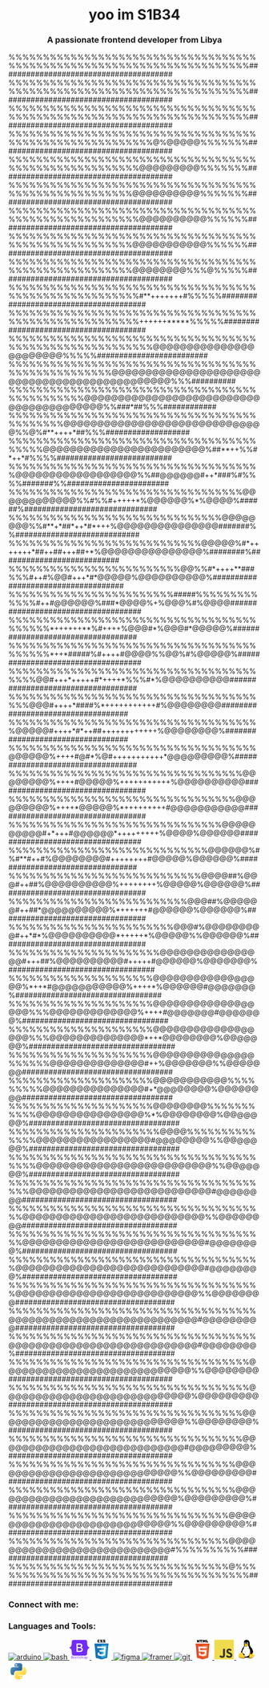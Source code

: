 <h1 align="center">yoo im S1B34</h1>
<h3 align="center">A passionate frontend developer from Libya</h3>
%%%%%%%%%%%%%%%%%%%%%%%%%%%%%%%%%%%%%%%%%%%%%%%%%%%%%%%%%%%%%%%%%%%%%%%#######################################
%%%%%%%%%%%%%%%%%%%%%%%%%%%%%%%%%%%%%%%%%%%%%%%%%%%%%%%%%%%%%%%%%%%%%%%#######################################
%%%%%%%%%%%%%%%%%%%%%%%%%%%%%%%%%%%%%%%%%%%%%%%%%%%%%%%%%%%%%%%%%%%%%%%#######################################
%%%%%%%%%%%%%%%%%%%%%%%%%%%%%%%%%%%%%%%%%%%%%%%%%%%%%%%%%@%@@@@@%%%%%%%#######################################
%%%%%%%%%%%%%%%%%%%%%%%%%%%%%%%%%%%%%%%%%%%%%%%%%%%%%%%@@@@@@@@@%%%%%%%#######################################
%%%%%%%%%%%%%%%%%%%%%%%%%%%%%%%%%%%%%%%%%%%%%%%%%%%%%%@@@@@@@@@@%%%%%%%#######################################
%%%%%%%%%%%%%%%%%%%%%%%%%%%%%%%%%%%%%%%%%%%%%%%%%%%%%%%@@@@@@@@@@%%%%%%#######################################
%%%%%%%%%%%%%%%%%%%%%%%%%%%%%%%%%%%%%%%%%%%%%%%%%%%%%%@@@@@@@@@@@%%%%%%#######################################
%%%%%%%%%%%%%%%%%%%%%%%%%%%%%%%%%%%%%%%%%%%%%%%%%%%%%%@@@@@@@@%%%@%%%%%#######################################
%%%%%%%%%%%%%%%%%%%%%%%%%%%%%%%%%%%%%%%%%%%%%%%%%%%%%%%#**+++++++#%%%%%#######################################
%%%%%%%%%%%%%%%%%%%%%%%%%%%%%%%%%%%%%%%%%%%%%%%%%%%%%%%++++++*****%%%%%#######################################
%%%%%%%%%%%%%%%%%%%%%%%%%%%%%%%%%%%%%%%%%%%%%%%%%%%%%%%%%@@@@@@@@@@@@@@@@@@@@@@@%%%%%#########################
%%%%%%%%%%%%%%%%%%%%%%%%%%%%%%%%%%%%%%%%%%%%%%%%%%%@@@@@@@@@@@@@@@@@@@@@@@@@@@@@@@@@@@@@@@@@@@@@@%%%##########
%%%%%%%%%%%%%%%%%%%%%%%%%%%%%%%%%%%%%%%%%%%%%%%@@@@@@@@@@@@@@@@@@@@@@@@@@@@@@@@@@@@@@@@%%###*##%%%############
%%%%%%%%%%%%%%%%%%%%%%%%%%%%%%%%%%%%%%%%%%%%@@@@@@@@@@@@@@@@@@@@@@@@@@@@@@%%@%#**++++*##%%%###################
%%%%%%%%%%%%%%%%%%%%%%%%%%%%%%%%%%%%%%%%%@@@@@@@@@@@@@@@@@@@@@@@@%##**++%%#*++*#%%%%##########################
%%%%%%%%%%%%%%%%%%%%%%%%%%%%%%%%%%%%%@@@@@@@@@@@@@@@@@@%%##@@@@@@#++*###%#%%%%#######%%#######################
%%%%%%%%%%%%%%%%%%%%%%%%%%%%%%%%%%@@@@@@@@@@@@%%#%%#+++++*%@@@@@@%*%@@@@%######%##############################
%%%%%%%%%%%%%%%%%%%%%%%%%%%%%%%@@@@@@@@%%#**+*##*++*#*+++%@@@@@@@@@@@@@@@#######%%############################
%%%%%%%%%%%%%%%%%%%%%%%%%%%%@@@@@%#*+++++++*##++##+++##+*%@@@@@@@@@@@@@@@%########%###########################
%%%%%%%%%%%%%%%%%%%%%%%%%@@%%#*++++**###%%%#++#%@@#+++*#*@@@@@%@@@@@@@@@@%####################################
%%%%%%%%%%%%%%%%%%%%%%%%#####%%%%%%%%%%%%%#++#@@@@@@%###*@@@@%+%@@@%#%@@@@####################################
%%%%%%%%%%%%%%%%%%%%%%%%%%%%%%%%%%%%%%%%%%*++++++**%#++++%@@@#*%@@@#*@@@@@%###################################
%%%%%%%%%%%%%%%%%%%%%%%%%%%%%%%%%%%%%%%%%%*++*#####%#++++#@@@@%%@@%#%@@@@@%###################################
%%%%%%%%%%%%%%%%%%%%%%%%%%%%%%%%%%%%%%%%@@#+++*+++++#*++++*%%%#*%@@@@@@@@@@###################################
%%%%%%%%%%%%%%%%%%%%%%%%%%%%%%%%%%%%%%%@@@#++++*####%*+++++++++++#%@@@@@@@@###################################
%%%%%%%%%%%%%%%%%%%%%%%%%%%%%%%%%%%%%@@@@@#++++*#*++##++++++++++++%@@@@@@@@%##################################
%%%%%%%%%%%%%%%%%%%%%%%%%%%%%%%%%%%%@@@@@@%++++#@#*%@#+++++++++++*@@@@@@@@@%##################################
%%%%%%%%%%%%%%%%%%%%%%%%%%%%%%%%%%@@@@@@@@%++++#@@@@@%+++++++++++%@@@@@@@@@@##################################
%%%%%%%%%%%%%%%%%%%%%%%%%%%%%%%%%@@@@@@@@@%++++*@@@@@%*+++++++++#@@@@@@@@@@@##################################
%%%%%%%%%%%%%%%%%%%%%%%%%%%%%%%@@@@@@@@@@#+*+++#@@@@@@*+++++++++%@@@@%@@@@@@##################################
%%%%%%%%%%%%%%%%%%%%%%%%%%%%%@@@@@@%#%#**#++#%@@@@@@@@#++++++++#@@@@@%@@@@@@%#################################
%%%%%%%%%%%%%%%%%%%%%%%%%%%%@@@@##%@@@#++##%@@@@@@@@@@%++++++++%@@@@@%@@@@@@%#################################
%%%%%%%%%%%%%%%%%%%%%%%%%%@@@##%@@@@@@#++##*@@@@@@@@@@%*++++++#@@@@@@%@@@@@@%#################################
%%%%%%%%%%%%%%%%%%%%%%%%@@@#%@@@@@@@@@#++*#*%@@@@@@@@@@*+++++*%@@@@@%%@@@@@@%#################################
%%%%%%%%%%%%%%%%%%%%%%@@@@@@@@@@@@@@@@#+++##%@@@@@@@@@@#+++++#@@@@@@%@@@@@@@%#################################
%%%%%%%%%%%%%%%%%%%%%@@@@@@@@@@@@@@@@@%*++*#@@@@@@@@@@@%++++*%@@@@@@#@@@@@@@%#################################
%%%%%%%%%%%%%%%%%%%%%@@@@@@@@@@@@@@@@@@%%%@@@@@@@@@@@@@%++++#@@@@@@@#@@@@@@@%#################################
%%%%%%%%%%%%%%%%%%%%%@@@@@@@@@@@@@@@@@@%%%@@@@@@@@@@@@@@*++*@@@@@@@@%@@@@@@@%#################################
%%%%%%%%%%%%%%%%%%%%%@@@@@@@@@@@@@@@%%%%%%@@@@@@@@@@@@@@#++%@@@@@@@%%@@@@@@@##################################
%%%%%%%%%%%%%%%%%%%%%@@@@@@@@@@@%%%%%%%%%@@@@@@@@@@@@@@@#+*@@@@@@@@%@@@@@@@@##################################
%%%%%%%%%%%%%%%%%%%%%@@@@@@@@%%%%%%%%%%%@@@@@@@@@@@@@@@@%*%@@@@@@@@%@@@@@@@%##################################
%%%%%%%%%%%%%%%%%%%%%%@@@@%%%%%%%%%%%%%%@@@@@@@@@@@@@@@@@#@@@@@@@@%%@@@@@@@%##################################
%%%%%%%%%%%%%%%%%%%%%%%%%%%%%%%%%%%%%%%%@@@@@@@@@@@@@@@@@@@@@@@@@@%%@@@@@@@%##################################
%%%%%%%%%%%%%%%%%%%%%%%%%%%%%%%%%%%%%%%@@@@@@@@@@@@@@@@@@@@@@@@@@@#@@@@@@@@###################################
%%%%%%%%%%%%%%%%%%%%%%%%%%%%%%%%%%%%%%@@@@@@@@@@@@@@@@@@@@@@@@@@@%%@@@@@@@@###################################
%%%%%%%%%%%%%%%%%%%%%%%%%%%%%%%%%%%%%%@@@@@@@@@@@@@@@@@@@@@@@@@@@#@@@@@@@@%###################################
%%%%%%%%%%%%%%%%%%%%%%%%%%%%%%%%%%%%%@@@@@@@@@@@@@@@@@@@@@@@@@@@@#@@@@@@@@%###################################
%%%%%%%%%%%%%%%%%%%%%%%%%%%%%%%%%%%%%@@@@@@@@@@@@@@@@@@@@@@@@@@@%%@@@@@@@@####################################
%%%%%%%%%%%%%%%%%%%%%%%%%%%%%%%%%%%%@@@@@@@@@@@@@@@@@@@@@@@@@@@@#@@@@@@@@@####################################
%%%%%%%%%%%%%%%%%%%%%%%%%%%%%%%%%%%%@@@@@@@@@@@@@@@@@@@@@@@@@@@@#@@@@@@@@%####################################
%%%%%%%%%%%%%%%%%%%%%%%%%%%%%%%%%%%@@@@@@@@@@@@@@@@@@@@@@@@@@@@%%@@@@@@@@#####################################
%%%%%%%%%%%%%%%%%%%%%%%%%%%%%%%%%%%@@@@@@@@@@@@@@@@@@@@@@@@@@@@%@@@@@@@@@#####################################
%%%%%%%%%%%%%%%%%%%%%%%%%%%%%%%%%%@@@@@@@@@@@@@@@@@@@@@@@@@@@@%%@@@@@@@@%#####################################
%%%%%%%%%%%%%%%%%%%%%%%%%%%%%%%%%%@@@@@@@@@@@@@@@@@@@@@@@@@@@@#@@@@@@@@@%#####################################
%%%%%%%%%%%%%%%%%%%%%%%%%%%%%%%%%@@@@@@@@@@@@@@@@@@@@@@@@@@@@%%@@@@@@@@@######################################
%%%%%%%%%%%%%%%%%%%%%%%%%%%%%%%%%@@@@@@@@@@@@@@@@@@@@@@@@@@@@%@@@@@@@@@%######################################
%%%%%%%%%%%%%%%%%%%%%%%%%%%%%%%%@@@@@@@@@@@@@@@@@@@@@@@@@@@@%%@@@@@@@@@%######################################
%%%%%%%%%%%%%%%%%%%%%%%%%%%%%%%%@@@@@@@@@@@@@@@@@@@@@@@@@@@@#%%%%%%%%%%#######################################
%%%%%%%%%%%%%%%%%%%%%%%%%%%%%%%%@%%%%%%%%%%%%%%%%%%%%%%%%%%%%%%%%%%%%%%#######################################
<h3 align="left">Connect with me:</h3>
<p align="left">
</p>

<h3 align="left">Languages and Tools:</h3>
<p align="left"> <a href="https://www.arduino.cc/" target="_blank" rel="noreferrer"> <img src="https://cdn.worldvectorlogo.com/logos/arduino-1.svg" alt="arduino" width="40" height="40"/> </a> <a href="https://www.gnu.org/software/bash/" target="_blank" rel="noreferrer"> <img src="https://www.vectorlogo.zone/logos/gnu_bash/gnu_bash-icon.svg" alt="bash" width="40" height="40"/> </a> <a href="https://getbootstrap.com" target="_blank" rel="noreferrer"> <img src="https://raw.githubusercontent.com/devicons/devicon/master/icons/bootstrap/bootstrap-plain-wordmark.svg" alt="bootstrap" width="40" height="40"/> </a> <a href="https://www.w3schools.com/css/" target="_blank" rel="noreferrer"> <img src="https://raw.githubusercontent.com/devicons/devicon/master/icons/css3/css3-original-wordmark.svg" alt="css3" width="40" height="40"/> </a> <a href="https://www.figma.com/" target="_blank" rel="noreferrer"> <img src="https://www.vectorlogo.zone/logos/figma/figma-icon.svg" alt="figma" width="40" height="40"/> </a> <a href="https://www.framer.com/" target="_blank" rel="noreferrer"> <img src="https://www.vectorlogo.zone/logos/framer/framer-icon.svg" alt="framer" width="40" height="40"/> </a> <a href="https://git-scm.com/" target="_blank" rel="noreferrer"> <img src="https://www.vectorlogo.zone/logos/git-scm/git-scm-icon.svg" alt="git" width="40" height="40"/> </a> <a href="https://www.w3.org/html/" target="_blank" rel="noreferrer"> <img src="https://raw.githubusercontent.com/devicons/devicon/master/icons/html5/html5-original-wordmark.svg" alt="html5" width="40" height="40"/> </a> <a href="https://developer.mozilla.org/en-US/docs/Web/JavaScript" target="_blank" rel="noreferrer"> <img src="https://raw.githubusercontent.com/devicons/devicon/master/icons/javascript/javascript-original.svg" alt="javascript" width="40" height="40"/> </a> <a href="https://www.linux.org/" target="_blank" rel="noreferrer"> <img src="https://raw.githubusercontent.com/devicons/devicon/master/icons/linux/linux-original.svg" alt="linux" width="40" height="40"/> </a> <a href="https://www.python.org" target="_blank" rel="noreferrer"> <img src="https://raw.githubusercontent.com/devicons/devicon/master/icons/python/python-original.svg" alt="python" width="40" height="40"/> </a> </p>
